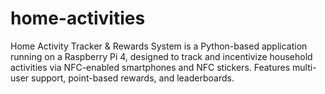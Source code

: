 # home-activities
Home Activity Tracker &amp; Rewards System is a Python-based application running on a Raspberry Pi 4, designed to track and incentivize household activities via NFC-enabled smartphones and NFC stickers. Features multi-user support, point-based rewards, and leaderboards.
